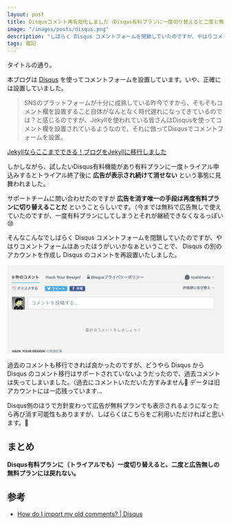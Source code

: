 ```yaml
---
layout: post
title: Disqusコメント再有効化しました（Disqus有料プランに一度切り替えると二度と無料プランに戻れない）
image: "/images/posts/disqus.png"
description: "しばらく Disqus コメントフォームを閉鎖していたのですが、やはりコメントフォームはあったほうがいいかなぁということで、 Disqus の別のアカウントを作成し Disqus のコメントを再設置いたしました。"
tags: 雑記
---
```


タイトルの通り。

本ブログは [Disqus](https://disqus.com/) を使ってコメントフォームを設置しています。いや、正確には設置していました。

> SNSのプラットフォームが十分に成熟している昨今ですから、そもそもコメント欄を設置すること自体がなんとなく時代遅れになってきているのでは？と感じるのですが、Jekyllを使われている皆さんはDisqusを使ってコメント欄を設置されているようなので、それに倣ってDisqusでコメントフォームを設置。

[Jekyllならここまでできる！ブログをJekyllに移行しました](/new-blog-concept/)

しかしながら、試したいDisqus有料機能があり有料プランに一度トライアル申込みするとトライアル終了後に **広告が表示され続けて消せない** という事態に見舞われました。

サポートチームに問い合わせたのですが **広告を消す唯一の手段は再度有料プランに切り替えることだ** ということらしいです。（今までは無料で広告無しで使えていたのですが、一度有料プランにしてしまうとそれが継続できなくなるっぽい😢

そんなこんなでしばらく Disqus コメントフォームを閉鎖していたのですが、やはりコメントフォームはあったほうがいいかなぁということで、 Disqus の別のアカウントを作成し Disqus のコメントを再設置いたしました。

![](/images/posts/disqus-comment.png)

過去のコメントも移行できれば良かったのですが、どうやら Disqus から Disqus のコメント移行はサポートされていないようだったので、過去コメントは失ってしまいました。（過去にコメントいただいた方すみません🙇 データは旧アカウントには一応残っています...

Disqus側のほうで方針変わって広告が無料プランでも表示されるようになったら再び消す可能性もありますが、しばらくはこちらをご利用いただければと思います。🙏

## まとめ

**Disqus有料プランに（トライアルでも）一度切り替えると、二度と広告無しの無料プランには戻れない。**

## 参考

- [How do I import my old comments? \| Disqus](https://help.disqus.com/en/articles/1717293-how-do-i-import-my-old-comments)
